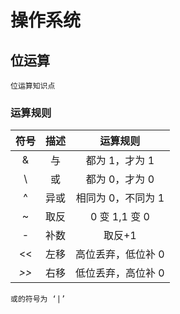 # 操作系统

## 位运算

`位运算知识点`

### 运算规则

| 符号 | 描述 |      运算规则      |
| :--: | :--: | :----------------: |
|  &   |  与  |   都为 1，才为 1   |
|  \   |  或  |   都为 0，才为 0   |
|  ^   | 异或 | 相同为 0，不同为 1 |
|  ~   | 取反 |   0 变 1,1 变 0    |
|  -   | 补数 |       取反+1       |
|  <<  | 左移 | 高位丢弃，低位补 0 |
| _>>_ | 右移 | 低位丢弃，高位补 0 |

`或的符号为 ‘|’`










<comment-comment/>